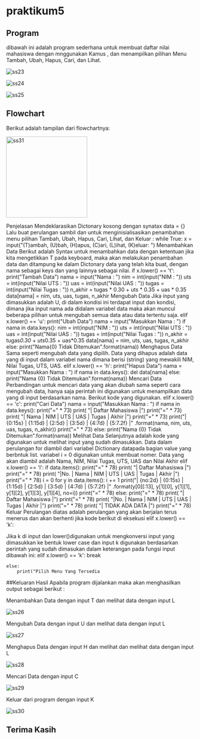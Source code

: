 # praktikum5

## Program
dibawah ini adalah program sederhana untuk membuat daftar nilai mahasiswa dengan mnggunakan Kamus , dan menampilkan pilihan Menu Tambah, Ubah, Hapus, Cari, dan Lihat.

![ss23](https://user-images.githubusercontent.com/115911489/204246407-b5046dd2-aa52-42d7-bc33-be60517e462d.JPG)


![ss24](https://user-images.githubusercontent.com/115911489/204246482-e9dd1ed1-6068-4480-802e-fae9b697f670.JPG)


![ss25](https://user-images.githubusercontent.com/115911489/204246524-c819e9df-e1b1-4945-9678-194f91633be7.JPG)


## Flowchart
Berikut adalah tampilan dari flowchartnya:

<img width="217" alt="ss31" src="https://user-images.githubusercontent.com/115911489/204246871-db4cc05d-059b-45ea-a98f-60140f2af16d.png">

Penjelasan
Mendeklarasikan Dictonary kosong dengan synatax data = {}
Lalu buat perulangan sambil dan untuk menginisialisasikan penambahan menu pilihan Tambah, Ubah, Hapus, Cari, Lihat, dan Keluar :
while True:
    x = input("(T)ambah, (U)bah, (H)apus, (C)ari, (L)ihat, (K)eluar: ")
Menambahkan Data
Berikut adalah Syntax untuk menambahkan data dengan ketentuan jika kita mengetikkan T pada keyboard, maka akan melakukan penambahan data dan ditampung ke dalam Dictonary data yang telah kita buat, dengan nama sebagai keys dan yang lainnya sebagai nilai.
    if x.lower() == 't':
        print("Tambah Data")
        nama = input("Nama           : ")
        nim = int(input("NIM            : "))
        uts = int(input("Nilai UTS      : "))
        uas = int(input("Nilai UAS      : "))
        tugas = int(input("Nilai Tugas    : "))
        n_akhir = tugas * 0.30 + uts * 0.35 + uas * 0.35
        data[nama] = nim, uts, uas, tugas, n_akhir
Mengubah Data
Jika input yang dimasukkan adalah U, di dalam kondisi ini terdapat input dan kondisi, dimana jika input nama ada didalam variabel data maka akan muncul beberapa pilihan untuk mengubah semua data atau data tertentu saja.
elif x.lower() == 'u':
    print("Ubah Data")
    nama = input("Masukkan Nama   : ")
    if nama in data.keys():
        nim = int(input("NIM            : "))
        uts = int(input("Nilai UTS      : "))
        uas = int(input("Nilai UAS      : "))
        tugas = int(input("Nilai Tugas    : "))
        n_akhir = tugas*0.30 + uts*0.35 + uas*0.35
        data[nama] = nim, uts, uas, tugas, n_akhir
    else:
        print("Nama{0} Tidak Ditemukan".format(nama))
Menghapus Data
Sama seperti mengubah data yang dipilih.
Data yang dihapus adalah data yang di input dalam variabel nama dimana berisi (string) yang mewakili NIM, Nilai Tugas, UTS, UAS.
    elif x.lower() == 'h':
        print("Hapus Data")
        nama = input("Masukkan Nama  : ")
        if nama in data.keys():
            del data[nama]
        else:
            print("Nama {0} Tidak Ditemukan".format(nama))
Mencari Data
Perbandingan untuk mencari data yang akan diubah sama seperti cara mengubah data, hanya saja perintah ini digunakan untuk menampilkan data yang di input berdasarkan nama. Berikut kode yang digunakan.
elif x.lower() == 'c':
    print("Cari Data")
    nama = input("Masukkan Nama : ")
    if nama in data.keys():
        print("=" * 73)
        print(
            "|                             Daftar Mahasiswa                          |")
        print("=" * 73)
        print(
            "| Nama            |       NIM       |  UTS  |  UAS  |  Tugas  |  Akhir  |")
        print("=" * 73)
        print("| {0:15s} | {1:15d} | {2:5d} | {3:5d} | {4:7d} | {5:7.2f} |"
              .format(nama, nim, uts, uas, tugas, n_akhir))
        print("=" * 73)
    else:
        print("Nama {0} Tidak Ditemukan".format(nama))
Melihat Data
Selanjutnya adalah kode yang digunakan untuk melihat input yang sudah dimasukkan.
Data dalam perulangan for diambil dari variabel Dictionary datapada bagian value yang berbntuk list. variabel i = 0 digunakan untuk membuat nomer. Data yang akan diambil adalah Nama, NIM, Nilai Tugas, UTS, UAS dan Nilai Akhir
elif x.lower() == 'l':
    if data.items():
        print("=" * 78)
        print(
            "|                               Daftar Mahasiswa                             |")
        print("=" * 78)
        print(
            "|No. | Nama            |       NIM       |  UTS  |  UAS  |  Tugas  |  Akhir  |")
        print("=" * 78)
        i = 0
        for y in data.items():
            i += 1
            print("| {no:2d} | {0:15s} | {1:15d} | {2:5d} | {3:5d} | {4:7d} | {5:7.2f} |"
                  .format(y[0][:13], y[1][0], y[1][1], y[1][2], y[1][3], y[1][4], no=i))
            print("=" * 78)
    else:
        print("=" * 78)
        print(
            "|                               Daftar Mahasiswa                             |")
        print("=" * 78)
        print(
            "|No. | Nama            |       NIM       |  UTS  |  UAS  |  Tugas  |  Akhir  |")
        print("=" * 78)
        print(
            "|                                TIDAK ADA DATA                              |")
        print("=" * 78)
Keluar
Perulangan diatas adalah perulangan yang akan berjalan terus menerus dan akan berhenti jika kode berikut di eksekusi elif x.lower() == 'k':

Jika k di input dan lower()digunakan untuk mengkonversi input yang dimasukkan ke bentuk lower case dan input k digunakan berdasarkan perintah yang sudah dimasukan dalam keterangan pada fungsi input dibawah ini:
    elif x.lower() == 'k':
        break

    else:
        print("Pilih Menu Yang Tersedia
        
##Keluaran Hasil
Apabila program dijalankan maka akan menghasilkan output sebagai berikut :

Menambahkan Data dengan input T dan melihat data dengan input L

![ss26](https://user-images.githubusercontent.com/115911489/204249537-f0edd358-c341-4558-b379-39a1920e898b.JPG)

Mengubah Data dengan input U dan melihat data dengan input L

![ss27](https://user-images.githubusercontent.com/115911489/204249960-4ee5a59e-7cdc-4697-bea9-04cc8668f838.JPG)

Menghapus Data dengan input H dan melihat dan melihat data dengan input L

![ss28](https://user-images.githubusercontent.com/115911489/204250216-a05a5f41-1e71-4983-b5ed-f7129a1c2702.JPG)

Mencari Data dengan input C

![ss29](https://user-images.githubusercontent.com/115911489/204250353-69e1f730-6860-4757-8652-ed2366635912.JPG)


Keluar dari program dengan input K

![ss30](https://user-images.githubusercontent.com/115911489/204250504-5e32e23d-c7fd-4824-a8ba-d8b976bdb804.JPG)

## Terima Kasih


